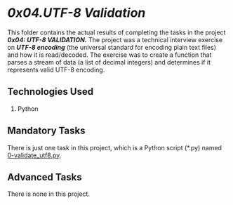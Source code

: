# ___0x04.UTF-8 Validation___
This folder contains the actual results of completing the tasks in the project ___0x04: UTF-8 VALIDATION.___ The project was a technical interview exercise on **_UTF-8 encoding_** (the universal standard for encoding plain text files) and how it is read/decoded. The exercise was to create a function that parses a stream of data (a list of decimal integers) and determines if it represents valid UTF-8 encoding.

## Technologies Used
1. Python

## Mandatory Tasks
There is just one task in this project, which is a Python script (*.py) named [0-validate_utf8.py](0-validate_utf8.py).

## Advanced Tasks
There is none in this project.
